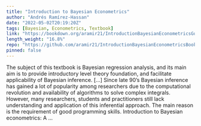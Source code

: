 ```yaml
---
title: "Introduction to Bayesian Econometrics"
author: "Andrés Ramírez-Hassan"
date: "2022-05-02T20:19:20Z"
tags: [Bayesian, Econometrics, Textbook]
link: "https://bookdown.org/aramir21/IntroductionBayesianEconometricsGuidedTour/"
length_weight: "16.8%"
repo: "https://github.com/aramir21/IntroductionBayesianEconometricsBook"
pinned: false
---
```


The subject of this textbook is Bayesian regression analysis, and its main aim is to provide introductory level theory foundation, and facilitate applicability of Bayesian inference. [...] Since late 90’s Bayesian inference has gained a lot of popularity among researchers due to the computational revolution and availability of algorithms to solve complex integrals. However, many researchers, students and practitioners still lack understanding and application of this inferential approach. The main reason is the requirement of good programming skills. Introduction to Bayesian econometrics: A ...
